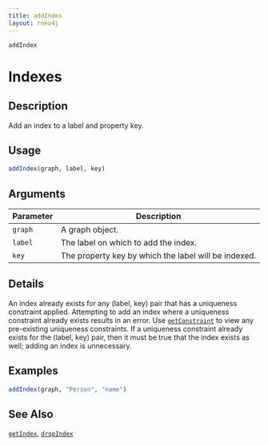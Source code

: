 ```yaml
---
title: addIndex
layout: rneo4j
---
```


`addIndex`

# Indexes

## Description

Add an index to a label and property key.

## Usage

```r
addIndex(graph, label, key)
```

## Arguments

| Parameter | Description |
| --------- | ----------- |
| `graph`   | A graph object. |
| `label`   | The label on which to add the index. |
| `key`     | The property key by which the label will be indexed. |

## Details

An index already exists for any (label, key) pair that has a uniqueness constraint applied. Attempting to add an index where a uniqueness constraint already exists results in an error. Use [`getConstraint`](get-constraint.html) to view any pre-existing uniqueness constraints. If a uniqueness constraint already exists for the (label, key) pair, then it must be true that the index exists as well; adding an index is unnecessary.

## Examples

```r
addIndex(graph, "Person", "name")
```

## See Also

[`getIndex`](get-index.html), [`dropIndex`](drop-index.html)
